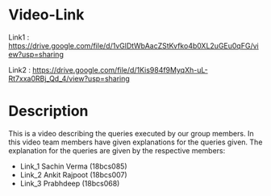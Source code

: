# Video-Link

Link1 : https://drive.google.com/file/d/1vGlDtWbAacZStKvfko4b0XL2uGEu0qFG/view?usp=sharing 

Link2 : https://drive.google.com/file/d/1Kis984f9MyqXh-uL-Rt7xxa0RBj_Qd_4/view?usp=sharing

# Description
This is a video describing the queries executed by our group members. In this video team members have given explanations for the queries given. The explanation for the queries are given by the respective members:

* Link_1 Sachin Verma (18bcs085)
* Link_2 Ankit Rajpoot (18bcs007)
* Link_3 Prabhdeep (18bcs068)


